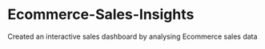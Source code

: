 # Ecommerce-Sales-Insights
Created an interactive sales dashboard by analysing Ecommerce sales data
